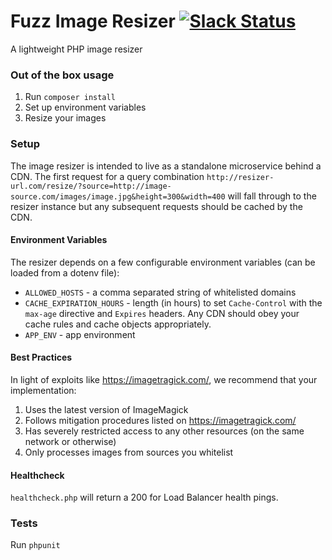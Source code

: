# Fuzz Image Resizer [![Slack Status](https://fuzz-opensource.herokuapp.com/badge.svg)](https://fuzz-opensource.herokuapp.com/)
A lightweight PHP image resizer

### Out of the box usage
1. Run `composer install`
1. Set up environment variables
1. Resize your images

### Setup
The image resizer is intended to live as a standalone microservice behind a CDN. The first request for a query combination `http://resizer-url.com/resize/?source=http://image-source.com/images/image.jpg&height=300&width=400` will fall through to the resizer instance but any subsequent requests should be cached by the CDN.

#### Environment Variables
The resizer depends on a few configurable environment variables (can be loaded from a dotenv file):
* `ALLOWED_HOSTS` - a comma separated string of whitelisted domains
* `CACHE_EXPIRATION_HOURS` - length (in hours) to set `Cache-Control` with the `max-age` directive and `Expires` headers. Any CDN should obey your cache rules and cache objects appropriately.
* `APP_ENV` - app environment

#### Best Practices
In light of exploits like https://imagetragick.com/, we recommend that your implementation:  

1. Uses the latest version of ImageMagick
2. Follows mitigation procedures listed on https://imagetragick.com/
3. Has severely restricted access to any other resources (on the same network or otherwise) 
4. Only processes images from sources you whitelist

#### Healthcheck
`healthcheck.php` will return a 200 for Load Balancer health pings.

### Tests
Run `phpunit`

